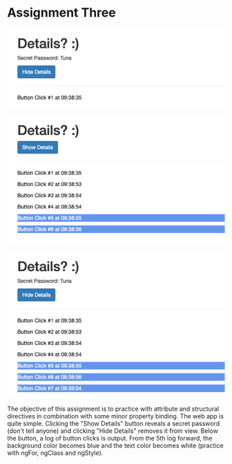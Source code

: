 # Assignment Three

<p align="center">
<img src="https://github.com/drkuster/Angular-Course-Assignment-3/blob/master/screenshots/assignment-3-p1.png">
</p>
<p align="center">
<img src="https://github.com/drkuster/Angular-Course-Assignment-3/blob/master/screenshots/assignment-3-p2.png">
</p>
<p align="center">
<img src="https://github.com/drkuster/Angular-Course-Assignment-3/blob/master/screenshots/assignment-3-p3.png">
</p>

<p>The objective of this assignment is to practice with attribute and structural directives in combination with some minor property binding. The web app is quite simple. Clicking the "Show Details" button reveals a secret password (don't tell anyone) and clicking "Hide Details" removes it from view. Below the button, a log of button clicks is output. From the 5th log forward, the background color becomes blue and the text color becomes white (practice with ngFor, ngClass and ngStyle).</p>
